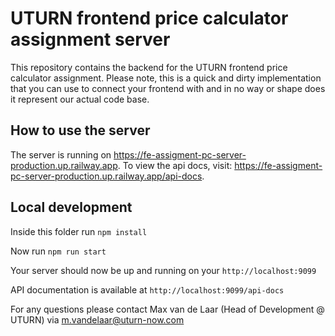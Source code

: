 # UTURN frontend price calculator assignment server

This repository contains the backend for the UTURN frontend price calculator assignment. 
Please note, this is a quick and dirty implementation that you can use to connect your frontend with and in no way or shape does it represent our actual code base. 

## How to use the server

The server is running on https://fe-assigment-pc-server-production.up.railway.app. To view the api docs, visit: https://fe-assigment-pc-server-production.up.railway.app/api-docs.

## Local development

Inside this folder run `npm install`

Now run `npm run start`

Your server should now be up and running on your `http://localhost:9099`

API documentation is available at `http://localhost:9099/api-docs`

For any questions please contact Max van de Laar (Head of Development @ UTURN) via m.vandelaar@uturn-now.com